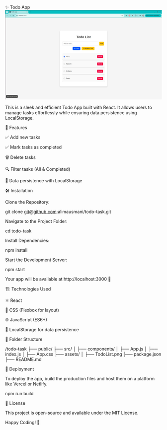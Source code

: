 ✨ Todo App
![App Preview](public/TodoList.png)

This is a sleek and efficient Todo App built with React. It allows users to manage tasks effortlessly while ensuring data persistence using LocalStorage.

🚀 Features

✅ Add new tasks

✅ Mark tasks as completed

🗑️ Delete tasks

🔍 Filter tasks (All & Completed)

💾 Data persistence with LocalStorage

🛠️ Installation

Clone the Repository:

git clone git@github.com:alimausmani/todo-task.git

Navigate to the Project Folder:

cd todo-task

Install Dependencies:

npm install

Start the Development Server:

npm start

Your app will be available at http://localhost:3000 🎉

🏗️ Technologies Used

⚛️ React

🎨 CSS (Flexbox for layout)

🌐 JavaScript (ES6+)

💾 LocalStorage for data persistence

📂 Folder Structure

/todo-task
  ├── public/
  ├── src/
  │   ├── components/
  │   ├── App.js
  │   ├── index.js
  │   ├── App.css
  ├── assets/
  │   ├── TodoList.png
  ├── package.json
  ├── README.md

🚀 Deployment

To deploy the app, build the production files and host them on a platform like Vercel or Netlify.

npm run build

📜 License

This project is open-source and available under the MIT License.

Happy Coding! 🎉

